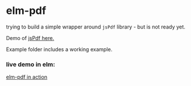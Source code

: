 # elm-pdf

trying to build a simple wrapper around `jsPdf` library - but is not ready yet.

Demo of [jsPdf here.](http://rawgit.com/MrRio/jsPDF/master/)

Example folder includes a working example.

### live demo in elm:

[elm-pdf in action ](http://AionDev.github.io/elm-pdf/example/index.html)
